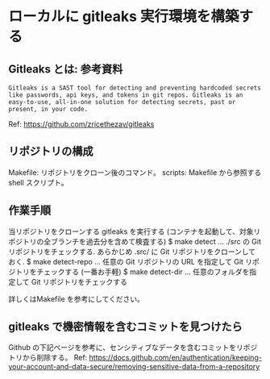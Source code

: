 # ローカルに gitleaks 実行環境を構築する

## Gitleaks とは: 参考資料

```
Gitleaks is a SAST tool for detecting and preventing hardcoded secrets like passwords, api keys, and tokens in git repos. Gitleaks is an easy-to-use, all-in-one solution for detecting secrets, past or present, in your code.
```
Ref: https://github.com/zricethezav/gitleaks

## リポジトリの構成

Makefile: リポジトリをクローン後のコマンド。
scripts: Makefile から参照する shell スクリプト。

## 作業手順

当リポジトリをクローンする
gitleaks を実行する (コンテナを起動して、対象リポジトリの全ブランチを過去分を含めて検査する)
$ make detect ... ./src の Git リポジトリをチェックする. あらかじめ .src/ に Git リポジトリをクローンしておく.
$ make detect-repo ... 任意の Git リポジトリの URL を指定して Git リポジトリをチェックする (一番お手軽)
$ make detect-dir ... 任意のフォルダを指定して Git リポジトリをチェックする

詳しくはMakefile を参考にしてください。

## gitleaks で機密情報を含むコミットを見つけたら

Github の下記ページを参考に、センシティブなデータを含むコミットをリポジトリから削除する。
Ref: https://docs.github.com/en/authentication/keeping-your-account-and-data-secure/removing-sensitive-data-from-a-repository